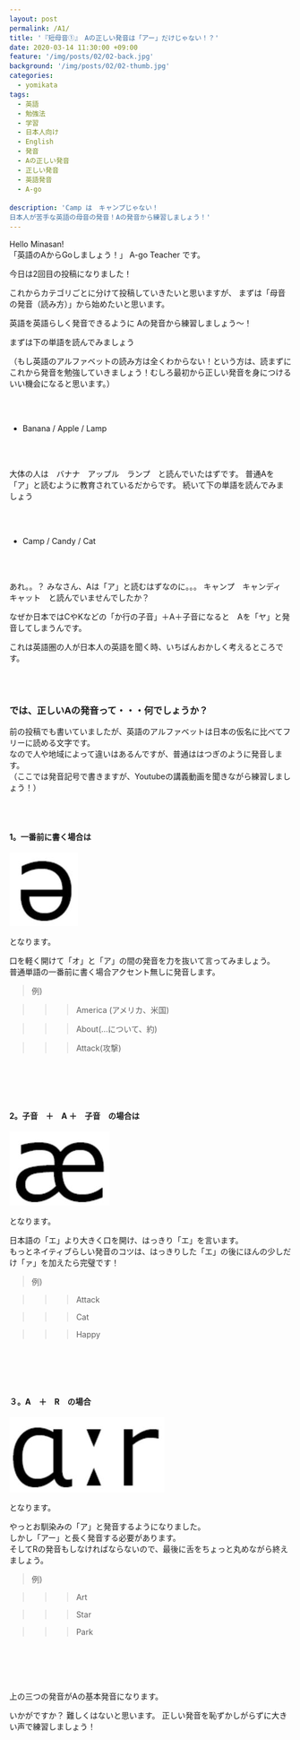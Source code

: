 ```yaml
---
layout: post
permalink: /A1/
title: '『短母音①』　Aの正しい発音は「アー」だけじゃない！？'
date: 2020-03-14 11:30:00 +09:00
feature: '/img/posts/02/02-back.jpg'
background: '/img/posts/02/02-thumb.jpg'
categories:
  - yomikata
tags:
  - 英語
  - 勉強法
  - 学習
  - 日本人向け
  - English
  - 発音
  - Aの正しい発音
  - 正しい発音
  - 英語発音
  - A-go

description: 'Camp は　キャンプじゃない！
日本人が苦手な英語の母音の発音！Aの発音から練習しましょう！'
---
```



Hello Minasan!  <br>
「英語のAからGoしましょう！」 A-go Teacher です。



今日は2回目の投稿になりました！



これからカテゴリごとに分けて投稿していきたいと思いますが、
まずは「母音の発音（読み方）」から始めたいと思います。

英語を英語らしく発音できるように
Aの発音から練習しましょう〜！



まずは下の単語を読んでみましょう


（もし英語のアルファベットの読み方は全くわからない！という方は、読まずにこれから発音を勉強していきましょう！むしろ最初から正しい発音を身につけるいい機会になると思います。）

<br><br>


* Banana / Apple / Lamp

<br><br>

大体の人は　バナナ　アップル　ランプ　と読んでいたはずです。
普通Aを「ア」と読むように教育されているだからです。
続いて下の単語を読んでみましょう

<br><br>

* Camp / Candy / Cat

<br><br>

あれ。。？
みなさん、Aは「ア」と読むはずなのに。。。
キャンプ　キャンディ　キャット　と読んでいませんでしたか？

なぜか日本ではCやKなどの「か行の子音」＋A＋子音になると　Aを「ヤ」と発音してしまうんです。

これは英語圏の人が日本人の英語を聞く時、いちばんおかしく考えるところです。

<br><br>

### では、正しいAの発音って・・・何でしょうか？



前の投稿でも書いていましたが、英語のアルファベットは日本の仮名に比べてフリーに読める文字です。<br>
なので人や地域によって違いはあるんですが、普通ははつぎのように発音します。<br>
（ここでは発音記号で書きますが、Youtubeの講義動画を聞きながら練習しましょう！）



<br><br>

#### 1。一番前に書く場合は



 ![e](/img/posts/02/e.JPG)

となります。



口を軽く開けて「オ」と「ア」の間の発音を力を抜いて言ってみましょう。<br>
普通単語の一番前に書く場合アクセント無しに発音します。<br>



> 例)

>>> America (アメリカ、米国)　　

>>> About(…について、約)　　　

>>> Attack(攻撃)



<br><br><br><br>





#### 2。子音　＋　A ＋　子音　の場合は



 ![ae](/img/posts/02/ae.JPG)

となります。



日本語の「エ」より大きく口を開け、はっきり「エ」を言います。<br>
もっとネイティブらしい発音のコツは、はっきりした「エ」の後にほんの少しだけ「ァ」を加えたら完璧です！<br>



> 例)

>>> Attack

>>> Cat

>>> Happy




<br><br><br><br>




#### ３。A　＋　R　の場合





![ar](/img/posts/02/ar.JPG)

となります。



やっとお馴染みの「ア」と発音するようになりました。<br>
しかし「アー」と長く発音する必要があります。<br>
そしてRの発音もしなければならないので、最後に舌をちょっと丸めながら終えましょう。<br>



> 例)

>>> Art

>>> Star

>>> Park


<br><br><br><br>



上の三つの発音がAの基本発音になります。

いかがですか？
難しくはないと思います。
正しい発音を恥ずかしがらずに大きい声で練習しましょう！
